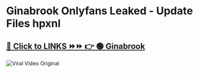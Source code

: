 
 # Ginabrook Onlyfans Leaked - Update Files hpxnl

## <h2><a href="https://clipsfans.com/Ginabrook&ref=git">🔗 Click to LINKS ⏩⏩ 👉 🟢 Ginabrook </a></h2>

<a href="https://clipsfans.com/Ginabrook&ref=git" rel="nofollow" data-target="animated-image.originalLink"><img src="https://i.ibb.co.com/xMMVF88/686577567.gif" alt="Viral Video Original" style="max-width: 100%; display: inline-block;" data-target="animated-image.originalImage"></a>

